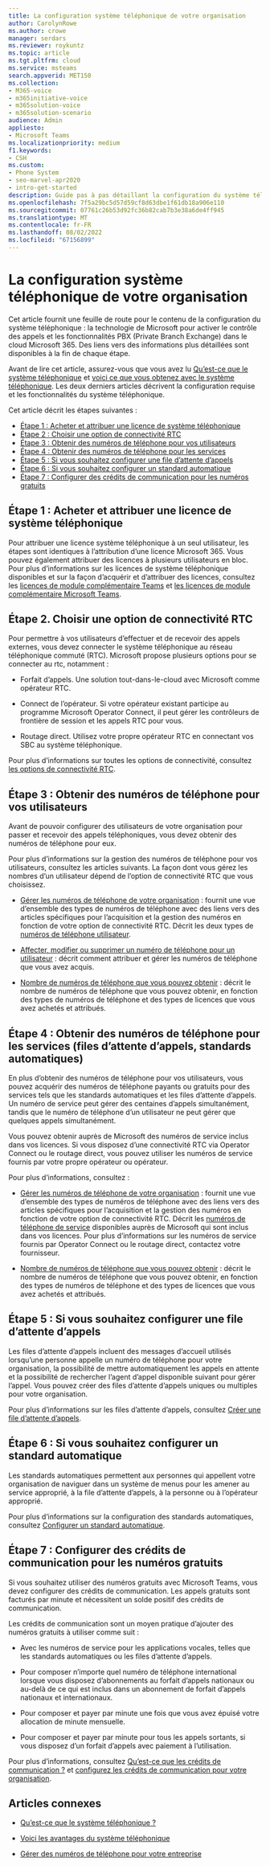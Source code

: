 ```yaml
---
title: La configuration système téléphonique de votre organisation
author: CarolynRowe
ms.author: crowe
manager: serdars
ms.reviewer: roykuntz
ms.topic: article
ms.tgt.pltfrm: cloud
ms.service: msteams
search.appverid: MET150
ms.collection:
- M365-voice
- m365initiative-voice
- m365solution-voice
- m365solution-scenario
audience: Admin
appliesto:
- Microsoft Teams
ms.localizationpriority: medium
f1.keywords:
- CSH
ms.custom:
- Phone System
- seo-marvel-apr2020
- intro-get-started
description: Guide pas à pas détaillant la configuration du système téléphonique Teams pour votre organisation dans Microsoft 365.
ms.openlocfilehash: 7f5a29bc5d57d59cf8d63dbe1f61db18a906e110
ms.sourcegitcommit: 07761c26b53d92fc36b82cab7b3e38a6de4ff945
ms.translationtype: MT
ms.contentlocale: fr-FR
ms.lasthandoff: 08/02/2022
ms.locfileid: "67156899"
---
```

# <a name="set-up-phone-system-in-your-organization"></a>La configuration système téléphonique de votre organisation

Cet article fournit une feuille de route pour le contenu de la configuration du système téléphonique : la technologie de Microsoft pour activer le contrôle des appels et les fonctionnalités PBX (Private Branch Exchange) dans le cloud Microsoft 365. Des liens vers des informations plus détaillées sont disponibles à la fin de chaque étape.

Avant de lire cet article, assurez-vous que vous avez lu [Qu’est-ce que le système téléphonique](what-is-phone-system-in-office-365.md) et [voici ce que vous obtenez avec le système téléphonique](here-s-what-you-get-with-phone-system.md). Les deux derniers articles décrivent la configuration requise et les fonctionnalités du système téléphonique.

Cet article décrit les étapes suivantes :

- [Étape 1 : Acheter et attribuer une licence de système téléphonique](#step-1-buy-and-assign-a-phone-system-license)
- [Étape 2 : Choisir une option de connectivité RTC](#step-2-choose-a-pstn-connectivity-option)
- [Étape 3 : Obtenir des numéros de téléphone pour vos utilisateurs](#step-3-get-phone-numbers-for-your-users)
- [Étape 4 : Obtenir des numéros de téléphone pour les services](#step-4-get-phone-numbers-for-services-call-queues-auto-attendants)
- [Étape 5 : Si vous souhaitez configurer une file d’attente d’appels](#step-5-if-you-want-to-set-up-a-call-queue)
- [Étape 6 : Si vous souhaitez configurer un standard automatique](#step-6-if-you-want-to-set-up-an-auto-attendant)
- [Étape 7 : Configurer des crédits de communication pour les numéros gratuits](#step-7-set-up-communications-credits-for-toll-free-numbers)

## <a name="step-1-buy-and-assign-a-phone-system-license"></a>Étape 1 : Acheter et attribuer une licence de système téléphonique

Pour attribuer une licence système téléphonique à un seul utilisateur, les étapes sont identiques à l’attribution d’une licence Microsoft 365. Vous pouvez également attribuer des licences à plusieurs utilisateurs en bloc. Pour plus d’informations sur les licences de système téléphonique disponibles et sur la façon d’acquérir et d’attribuer des licences, consultez les [licences de module complémentaire Teams](/microsoftteams//teams-add-on-licensing/microsoft-teams-add-on-licensing) et [les licences de module complémentaire Microsoft Teams](/microsoftteams/teams-add-on-licensing/assign-teams-add-on-licenses).

## <a name="step-2-choose-a-pstn-connectivity-option"></a>Étape 2. Choisir une option de connectivité RTC

Pour permettre à vos utilisateurs d’effectuer et de recevoir des appels externes, vous devez connecter le système téléphonique au réseau téléphonique commuté (RTC). Microsoft propose plusieurs options pour se connecter au rtc, notamment :

- Forfait d’appels. Une solution tout-dans-le-cloud avec Microsoft comme opérateur RTC.

- Connect de l’opérateur. Si votre opérateur existant participe au programme Microsoft Operator Connect, il peut gérer les contrôleurs de frontière de session et les appels RTC pour vous.

- Routage direct. Utilisez votre propre opérateur RTC en connectant vos SBC au système téléphonique.

Pour plus d’informations sur toutes les options de connectivité, consultez [les options de connectivité RTC](pstn-connectivity.md).

## <a name="step-3-get-phone-numbers-for-your-users"></a>Étape 3 : Obtenir des numéros de téléphone pour vos utilisateurs

Avant de pouvoir configurer des utilisateurs de votre organisation pour passer et recevoir des appels téléphoniques, vous devez obtenir des numéros de téléphone pour eux.

Pour plus d’informations sur la gestion des numéros de téléphone pour vos utilisateurs, consultez les articles suivants. La façon dont vous gérez les nombres d’un utilisateur dépend de l’option de connectivité RTC que vous choisissez.

- [Gérer les numéros de téléphone de votre organisation](manage-phone-numbers-landing-page.md) : fournit une vue d’ensemble des types de numéros de téléphone avec des liens vers des articles spécifiques pour l’acquisition et la gestion des numéros en fonction de votre option de connectivité RTC.
Décrit les deux types de [numéros de téléphone utilisateur](manage-phone-numbers-landing-page.md#user-telephone-numbers).

- [Affecter, modifier ou supprimer un numéro de téléphone pour un utilisateur](assign-change-or-remove-a-phone-number-for-a-user.md) : décrit comment attribuer et gérer les numéros de téléphone que vous avez acquis.

- [Nombre de numéros de téléphone que vous pouvez obtenir](how-many-phone-numbers-can-you-get.md) : décrit le nombre de numéros de téléphone que vous pouvez obtenir, en fonction des types de numéros de téléphone et des types de licences que vous avez achetés et attribués.

## <a name="step-4-get-phone-numbers-for-services-call-queues-auto-attendants"></a>Étape 4 : Obtenir des numéros de téléphone pour les services (files d’attente d’appels, standards automatiques)

En plus d’obtenir des numéros de téléphone pour vos utilisateurs, vous pouvez acquérir des numéros de téléphone payants ou gratuits pour des services tels que les standards automatiques et les files d’attente d’appels. Un numéro de service peut gérer des centaines d’appels simultanément, tandis que le numéro de téléphone d’un utilisateur ne peut gérer que quelques appels simultanément.

Vous pouvez obtenir auprès de Microsoft des numéros de service inclus dans vos licences. Si vous disposez d’une connectivité RTC via Operator Connect ou le routage direct, vous pouvez utiliser les numéros de service fournis par votre propre opérateur ou opérateur.

Pour plus d’informations, consultez :

- [Gérer les numéros de téléphone de votre organisation](manage-phone-numbers-landing-page.md) : fournit une vue d’ensemble des types de numéros de téléphone avec des liens vers des articles spécifiques pour l’acquisition et la gestion des numéros en fonction de votre option de connectivité RTC.
Décrit les [numéros de téléphone de service](manage-phone-numbers-landing-page.md#service-telephone-numbers) disponibles auprès de Microsoft qui sont inclus dans vos licences. Pour plus d’informations sur les numéros de service fournis par Operator Connect ou le routage direct, contactez votre fournisseur.

- [Nombre de numéros de téléphone que vous pouvez obtenir](how-many-phone-numbers-can-you-get.md) : décrit le nombre de numéros de téléphone que vous pouvez obtenir, en fonction des types de numéros de téléphone et des types de licences que vous avez achetés et attribués.

## <a name="step-5-if-you-want-to-set-up-a-call-queue"></a>Étape 5 : Si vous souhaitez configurer une file d’attente d’appels

Les files d’attente d’appels incluent des messages d’accueil utilisés lorsqu’une personne appelle un numéro de téléphone pour votre organisation, la possibilité de mettre automatiquement les appels en attente et la possibilité de rechercher l’agent d’appel disponible suivant pour gérer l’appel. Vous pouvez créer des files d’attente d’appels uniques ou multiples pour votre organisation.

Pour plus d’informations sur les files d’attente d’appels, consultez [Créer une file d’attente d’appels](create-a-phone-system-call-queue.md).

## <a name="step-6-if-you-want-to-set-up-an-auto-attendant"></a>Étape 6 : Si vous souhaitez configurer un standard automatique

Les standards automatiques permettent aux personnes qui appellent votre organisation de naviguer dans un système de menus pour les amener au service approprié, à la file d’attente d’appels, à la personne ou à l’opérateur approprié.

Pour plus d’informations sur la configuration des standards automatiques, consultez [Configurer un standard automatique](create-a-phone-system-auto-attendant.md).

## <a name="step-7-set-up-communications-credits-for-toll-free-numbers"></a>Étape 7 : Configurer des crédits de communication pour les numéros gratuits

Si vous souhaitez utiliser des numéros gratuits avec Microsoft Teams, vous devez configurer des crédits de communication. Les appels gratuits sont facturés par minute et nécessitent un solde positif des crédits de communication.

Les crédits de communication sont un moyen pratique d’ajouter des numéros gratuits à utiliser comme suit :

- Avec les numéros de service pour les applications vocales, telles que les standards automatiques ou les files d’attente d’appels.

- Pour composer n’importe quel numéro de téléphone international lorsque vous disposez d’abonnements au forfait d’appels nationaux ou au-delà de ce qui est inclus dans un abonnement de forfait d’appels nationaux et internationaux.

- Pour composer et payer par minute une fois que vous avez épuisé votre allocation de minute mensuelle.

- Pour composer et payer par minute pour tous les appels sortants, si vous disposez d’un forfait d’appels avec paiement à l’utilisation.

Pour plus d’informations, consultez [Qu’est-ce que les crédits de communication ?](what-are-communications-credits.md) et [configurez les crédits de communication pour votre organisation](set-up-communications-credits-for-your-organization.md).

## <a name="related-articles"></a>Articles connexes

- [Qu’est-ce que le système téléphonique ?](what-is-phone-system-in-office-365.md)

- [Voici les avantages du système téléphonique](here-s-what-you-get-with-phone-system.md)

- [Gérer des numéros de téléphone pour votre entreprise](manage-phone-numbers-landing-page.md)
